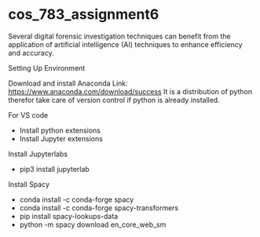 # cos_783_assignment6
Several digital forensic investigation techniques can benefit from the application of artificial intelligence (AI) techniques to enhance efficiency and accuracy. 

Setting Up Environment

Download and install Anaconda 
Link: https://www.anaconda.com/download/success
It is a distribution of python therefor take care of version control if python is already installed.

For VS code
- Install python extensions
- Install Jupyter extensions

Install Jupyterlabs

- pip3 install jupyterlab    

Install Spacy

- conda install -c conda-forge spacy
- conda install -c conda-forge spacy-transformers
- pip install spacy-lookups-data
- python -m spacy download en_core_web_sm